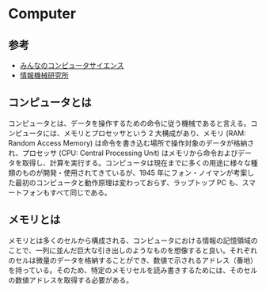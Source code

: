 # Computer

## 参考

- [みんなのコンピュータサイエンス](https://www.amazon.co.jp/dp/B07KXP79Y9/ref=dp-kindle-redirect?_encoding=UTF8&btkr=1)
- [情報機械研究所](http://kanagawaglobal.com/books/programming-anatomia/2-3-memory/)

## コンピュータとは

コンピュータとは、データを操作するための命令に従う機械であると言える。コンピュータには、メモリとプロセッサという 2 大構成があり、メモリ (RAM: Random Access Memory) は命令を書き込む場所で操作対象のデータが格納され、プロセッサ (CPU: Central Processing Unit) はメモリから命令およびデータを取得し、計算を実行する。コンピュータは現在までに多くの用途に様々な種類のものが開発・使用されてきているが、1945 年にフォン・ノイマンが考案した最初のコンピュータと動作原理は変わっておらず、ラップトップ PC も、スマートフォンもすべて同じである。

## メモリとは

メモリとは多くのセルから構成される、コンピュータにおける情報の記憶領域のことで、一列に並んだ巨大な引き出しのようなものを想像すると良い。それぞれのセルは微量のデータを格納することができ、数値で示されるアドレス（番地）を持っている。そのため、特定のメモリセルを読み書きするためには、そのセルの数値アドレスを取得する必要がある。
